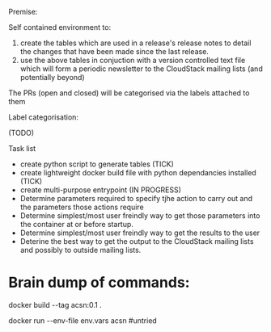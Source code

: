 Premise:

Self contained environment to:

1. create the tables which are used in a release's release notes to detail the changes that have been made since the last release.
2. use the above tables in conjuction with a version controlled text file which will form a periodic newsletter to the CloudStack mailing lists (and potentially beyond)

The PRs (open and closed) will be categorised via the labels attached to them

Label categorisation:

(TODO)

Task list

- create python script to generate tables (TICK)
- create lightweight docker build file with python dependancies installed (TICK)
- create multi-purpose entrypoint (IN PROGRESS)
- Determine parameters required to specify tjhe action to carry out and the parameters those actions require
- Determine simplest/most user freindly way to get those parameters into the container at or before startup.
- Determine simplest/most user freindly way to get the results to the user
- Deterine the best way to get the output to the CloudStack mailing lists and possibly to outside mailing lists.

Brain dump of commands:
=======================

docker build --tag acsn:0.1 .

docker run --env-file env.vars acsn  #untried